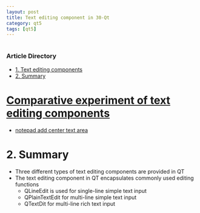 ```yaml
---
layout: post
title: Text editing component in 30-Qt
category: qt5
tags: [qt5]
---
```

# 

# 

### Article Directory

* [1\. Text editing components](https://www.programmersought.com/article/22183439985/#1__1)
* [2\. Summary](https://www.programmersought.com/article/22183439985/#2__28)

# [Comparative experiment of text editing components](https://github.com/164419653/QT/tree/master/30_QT%E4%B8%AD%E7%9A%84%E6%96%87%E6%9C%AC%E7%BC%96%E8%BE%91%E7%BB%84%E4%BB%B6/%E4%B8%8D%E5%90%8C%E7%9A%84%E6%96%87%E6%9C%AC%E7%BC%96%E8%BE%91%E7%BB%84%E4%BB%B6)

  * [notepad add center text area](https://github.com/164419653/QT/tree/master/30_QT%E4%B8%AD%E7%9A%84%E6%96%87%E6%9C%AC%E7%BC%96%E8%BE%91%E7%BB%84%E4%BB%B6/notepad%E6%B7%BB%E5%8A%A0%E4%B8%AD%E5%BF%83%E6%96%87%E6%9C%AC%E5%8C%BA)

# 2\. Summary

* Three different types of text editing components are provided in QT
* The text editing component in QT encapsulates commonly used editing functions
  * QLineEdit is used for single-line simple text input
  * QPlainTextEdit for multi-line simple text input
  * QTextDit for multi-line rich text input